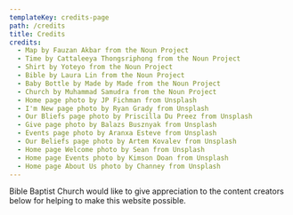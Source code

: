 ```yaml
---
templateKey: credits-page
path: /credits
title: Credits
credits:
  - Map by Fauzan Akbar from the Noun Project
  - Time by Cattaleeya Thongsriphong from the Noun Project
  - Shirt by Yoteyo from the Noun Project
  - Bible by Laura Lin from the Noun Project
  - Baby Bottle by Made by Made from the Noun Project
  - Church by Muhammad Samudra from the Noun Project
  - Home page photo by JP Fichman from Unsplash
  - I'm New page photo by Ryan Grady from Unsplash
  - Our Bliefs page photo by Priscilla Du Preez from Unsplash
  - Give page photo by Balazs Busznyak from Unsplash
  - Events page photo by Aranxa Esteve from Unsplash
  - Our Beliefs page photo by Artem Kovalev from Unsplash
  - Home page Welcome photo by Sean from Unsplash
  - Home page Events photo by Kimson Doan from Unsplash
  - Home page About Us photo by Channey from Unsplash
---
```


Bible Baptist Church would like to give appreciation to the content creators below for helping to make this website possible.
